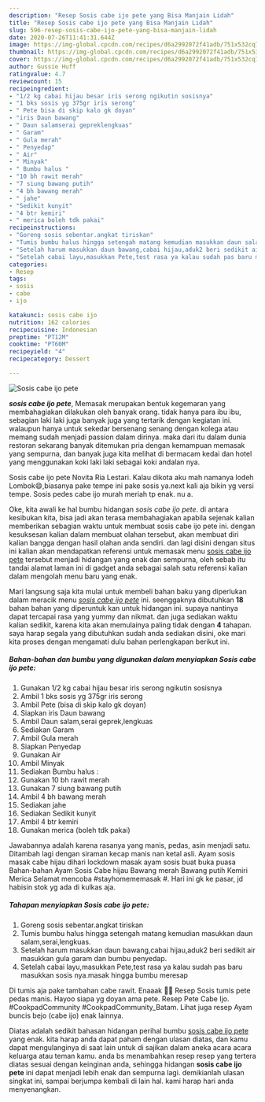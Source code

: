 ```yaml
---
description: "Resep Sosis cabe ijo pete yang Bisa Manjain Lidah"
title: "Resep Sosis cabe ijo pete yang Bisa Manjain Lidah"
slug: 596-resep-sosis-cabe-ijo-pete-yang-bisa-manjain-lidah
date: 2020-07-26T11:41:31.644Z
image: https://img-global.cpcdn.com/recipes/d6a2992072f41adb/751x532cq70/sosis-cabe-ijo-pete-foto-resep-utama.jpg
thumbnail: https://img-global.cpcdn.com/recipes/d6a2992072f41adb/751x532cq70/sosis-cabe-ijo-pete-foto-resep-utama.jpg
cover: https://img-global.cpcdn.com/recipes/d6a2992072f41adb/751x532cq70/sosis-cabe-ijo-pete-foto-resep-utama.jpg
author: Gussie Huff
ratingvalue: 4.7
reviewcount: 15
recipeingredient:
- "1/2 kg cabai hijau besar iris serong ngikutin sosisnya"
- "1 bks sosis yg 375gr iris serong"
- " Pete bisa di skip kalo gk doyan"
- "iris Daun bawang"
- " Daun salamserai gepreklengkuas"
- " Garam"
- " Gula merah"
- " Penyedap"
- " Air"
- " Minyak"
- " Bumbu halus "
- "10 bh rawit merah"
- "7 siung bawang putih"
- "4 bh bawang merah"
- " jahe"
- "Sedikit kunyit"
- "4 btr kemiri"
- " merica boleh tdk pakai"
recipeinstructions:
- "Goreng sosis sebentar.angkat tiriskan"
- "Tumis bumbu halus hingga setengah matang kemudian masukkan daun salam,serai,lengkuas."
- "Setelah harum masukkan daun bawang,cabai hijau,aduk2 beri sedikit air masukkan gula garam dan bumbu penyedap."
- "Setelah cabai layu,masukkan Pete,test rasa ya kalau sudah pas baru masukkan sosis nya.masak hingga bumbu meresap"
categories:
- Resep
tags:
- sosis
- cabe
- ijo

katakunci: sosis cabe ijo 
nutrition: 162 calories
recipecuisine: Indonesian
preptime: "PT12M"
cooktime: "PT60M"
recipeyield: "4"
recipecategory: Dessert

---
```



![Sosis cabe ijo pete](https://img-global.cpcdn.com/recipes/d6a2992072f41adb/751x532cq70/sosis-cabe-ijo-pete-foto-resep-utama.jpg)

<b><i>sosis cabe ijo pete</i></b>, Memasak merupakan bentuk kegemaran yang membahagiakan dilakukan oleh banyak orang. tidak hanya para ibu ibu, sebagian laki laki juga banyak juga yang tertarik dengan kegiatan ini. walaupun hanya untuk sekedar bersenang senang dengan kolega atau memang sudah menjadi passion dalam dirinya. maka dari itu dalam dunia restoran sekarang banyak ditemukan pria dengan kemampuan memasak yang sempurna, dan banyak juga kita melihat di bermacam kedai dan hotel yang menggunakan koki laki laki sebagai koki andalan nya.

Sosis cabe ijo pete Novita Ria Lestari. Kalau dikota aku mah namanya lodeh Lombok😄,biasanya pake tempe ini pake sosis ya.next kali aja bikin yg versi tempe. Sosis pedes cabe ijo murah meriah tp enak. nu a.

Oke, kita awali ke hal bumbu hidangan <i>sosis cabe ijo pete</i>. di antara kesibukan kita, bisa jadi akan terasa membahagiakan apabila sejenak kalian memberikan sebagian waktu untuk membuat sosis cabe ijo pete ini. dengan kesuksesan kalian dalam membuat olahan tersebut, akan membuat diri kalian bangga dengan hasil olahan anda sendiri. dan lagi disini dengan situs ini kalian akan mendapatkan referensi untuk memasak menu <u>sosis cabe ijo pete</u> tersebut menjadi hidangan yang enak dan sempurna, oleh sebab itu tandai alamat laman ini di gadget anda sebagai salah satu referensi kalian dalam mengolah menu baru yang enak.


Mari langsung saja kita mulai untuk membeli bahan baku yang diperlukan dalam meracik menu <u><i>sosis cabe ijo pete</i></u> ini. seenggaknya dibutuhkan <b>18</b> bahan bahan yang diperuntuk kan untuk hidangan ini. supaya nantinya dapat tercapai rasa yang yummy dan nikmat. dan juga sediakan waktu kalian sedikit, karena kita akan memulainya paling tidak dengan <b>4</b> tahapan. saya harap segala yang dibutuhkan sudah anda sediakan disini, oke mari kita proses dengan mengamati dulu bahan perlengkapan berikut ini.

<!--inarticleads1-->

##### Bahan-bahan dan bumbu yang digunakan dalam menyiapkan Sosis cabe ijo pete:

1. Gunakan 1/2 kg cabai hijau besar iris serong ngikutin sosisnya
1. Ambil 1 bks sosis yg 375gr iris serong
1. Ambil  Pete (bisa di skip kalo gk doyan)
1. Siapkan iris Daun bawang
1. Ambil  Daun salam,serai geprek,lengkuas
1. Sediakan  Garam
1. Ambil  Gula merah
1. Siapkan  Penyedap
1. Gunakan  Air
1. Ambil  Minyak
1. Sediakan  Bumbu halus :
1. Gunakan 10 bh rawit merah
1. Gunakan 7 siung bawang putih
1. Ambil 4 bh bawang merah
1. Sediakan  jahe
1. Sediakan Sedikit kunyit
1. Ambil 4 btr kemiri
1. Gunakan  merica (boleh tdk pakai)


Jawabannya adalah karena rasanya yang manis, pedas, asin menjadi satu. Ditambah lagi dengan siraman kecap manis nan ketal asli. Ayam sosis masak cabe hijau dihari lockdown masak ayam sosis buat buka puasa Bahan-bahan Ayam Sosis Cabe hijau Bawang merah Bawang putih Kemiri Merica Selamat mencoba #stayhomememasak #. Hari ini gk ke pasar, jd habisin stok yg ada di kulkas aja. 

<!--inarticleads2-->

##### Tahapan menyiapkan Sosis cabe ijo pete:

1. Goreng sosis sebentar.angkat tiriskan
1. Tumis bumbu halus hingga setengah matang kemudian masukkan daun salam,serai,lengkuas.
1. Setelah harum masukkan daun bawang,cabai hijau,aduk2 beri sedikit air masukkan gula garam dan bumbu penyedap.
1. Setelah cabai layu,masukkan Pete,test rasa ya kalau sudah pas baru masukkan sosis nya.masak hingga bumbu meresap


Di tumis aja pake tambahan cabe rawit. Enaaak 🤤🤤 Resep Sosis tumis pete pedas manis. Hayoo siapa yg doyan ama pete. Resep Pete Cabe Ijo. #CookpadCommunity #CookpadCommunity_Batam. Lihat juga resep Ayam buncis bejo (cabe ijo) enak lainnya. 

Diatas adalah sedikit bahasan hidangan perihal bumbu <u>sosis cabe ijo pete</u> yang enak. kita harap anda dapat paham dengan ulasan diatas, dan kamu dapat mengulanginya di saat lain untuk di sajikan dalam aneka acara acara keluarga atau teman kamu. anda bs menambahkan resep resep yang tertera diatas sesuai dengan keinginan anda, sehingga hidangan <b>sosis cabe ijo pete</b> ini dapat menjadi lebih enak dan sempurna lagi. demikianlah ulasan singkat ini, sampai berjumpa kembali di lain hal. kami harap hari anda menyenangkan.
